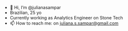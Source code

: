 - 👋 Hi, I’m @julianasampar
- Brazilian, 25 yo
- Currently working as Analytics Engineer on Stone Tech
- 📫 How to reach me: on juliana.s.sampar@gmail.com

<!---
julianasampar/julianasampar is a ✨ special ✨ repository because its `README.md` (this file) appears on your GitHub profile.
You can click the Preview link to take a look at your changes.
--->
